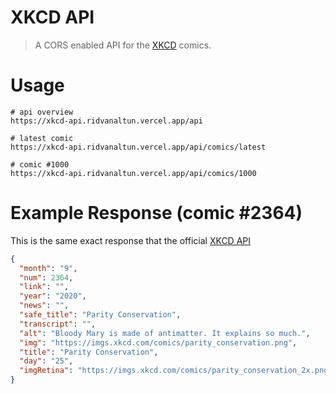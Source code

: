 # XKCD API

> A CORS enabled API for the [XKCD](https://xkcd.com) comics.

# Usage

```
# api overview
https://xkcd-api.ridvanaltun.vercel.app/api

# latest comic
https://xkcd-api.ridvanaltun.vercel.app/api/comics/latest

# comic #1000
https://xkcd-api.ridvanaltun.vercel.app/api/comics/1000
```

# Example Response (comic #2364)

This is the same exact response that the official [XKCD API](https://xkcd.com/json.html)

```json
{
  "month": "9",
  "num": 2364,
  "link": "",
  "year": "2020",
  "news": "",
  "safe_title": "Parity Conservation",
  "transcript": "",
  "alt": "Bloody Mary is made of antimatter. It explains so much.",
  "img": "https://imgs.xkcd.com/comics/parity_conservation.png",
  "title": "Parity Conservation",
  "day": "25",
  "imgRetina": "https://imgs.xkcd.com/comics/parity_conservation_2x.png"
}
```
